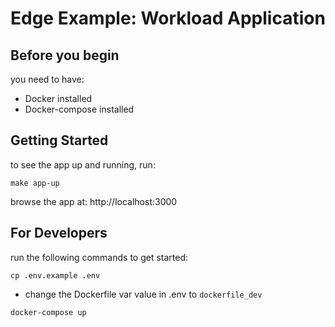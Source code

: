 # Edge Example: Workload Application

## Before you begin
you need to have:
- Docker installed
- Docker-compose installed

## Getting Started
to see the app up and running, run:
```
make app-up
```
browse the app at: http://localhost:3000

## For Developers
run the following commands to get started:
```
cp .env.example .env
```
- change the Dockerfile var value in .env to `dockerfile_dev`
```
docker-compose up
```